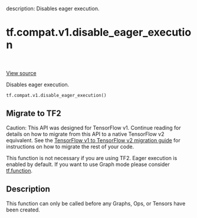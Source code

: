 description: Disables eager execution.

<div itemscope itemtype="http://developers.google.com/ReferenceObject">
<meta itemprop="name" content="tf.compat.v1.disable_eager_execution" />
<meta itemprop="path" content="Stable" />
</div>

# tf.compat.v1.disable_eager_execution

<!-- Insert buttons and diff -->

<table class="tfo-notebook-buttons tfo-api nocontent" align="left">

</table>

<a target="_blank" class="external" href="/code/stable/tensorflow/python/framework/ops.py">View source</a>



Disables eager execution.


<pre class="devsite-click-to-copy prettyprint lang-py tfo-signature-link">
<code>tf.compat.v1.disable_eager_execution()
</code></pre>





 <section><devsite-expandable expanded>
 <h2 class="showalways">Migrate to TF2</h2>

Caution: This API was designed for TensorFlow v1.
Continue reading for details on how to migrate from this API to a native
TensorFlow v2 equivalent. See the
[TensorFlow v1 to TensorFlow v2 migration guide](https://www.tensorflow.org/guide/migrate)
for instructions on how to migrate the rest of your code.

This function is not necessary if you are using TF2. Eager execution is
enabled by default. If you want to use Graph mode please consider
[tf.function](https://www.tensorflow.org/api_docs/python/tf/function).

 </aside></devsite-expandable></section>

<h2>Description</h2>

<!-- Placeholder for "Used in" -->

This function can only be called before any Graphs, Ops, or Tensors have been
created.
